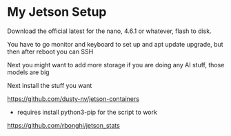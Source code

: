 # My Jetson Setup

Download the official latest for the nano, 4.6.1 or whatever, flash to disk.

You have to go monitor and keyboard to set up and apt update upgrade, but then after reboot you can SSH

Next you might want to add more storage if you are doing any AI stuff, those models are big



Next install the stuff you want

https://github.com/dusty-nv/jetson-containers

- requires install python3-pip for the script to work

https://github.com/rbonghi/jetson_stats

